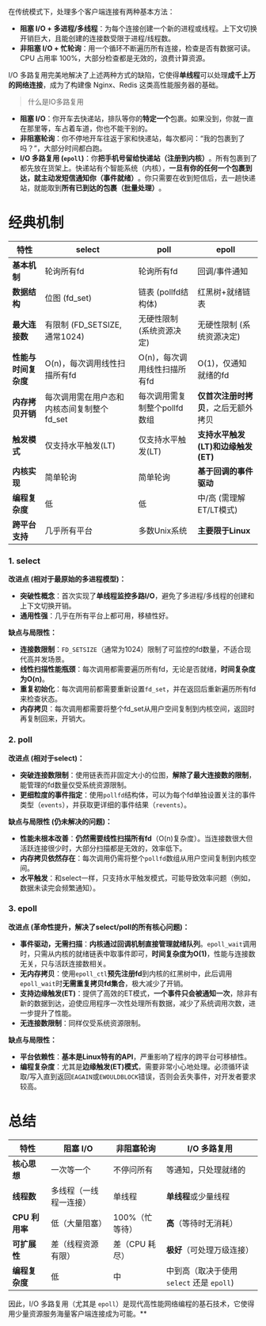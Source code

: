 在传统模式下，处理多个客户端连接有两种基本方法：

- ​**​阻塞 I/O + 多进程/多线程​**​：为每个连接创建一个新的进程或线程。上下文切换开销巨大，且能创建的连接数受限于进程/线程数。
- ​**​非阻塞 I/O + 忙轮询​**​：用一个循环不断遍历所有连接，检查是否有数据可读。CPU 占用率 100%，大部分检查都是无效的，浪费计算资源。

I/O 多路复用完美地解决了上述两种方式的缺陷，它使得​**​单线程​**​可以处理​**​成千上万的网络连接​**​，成为了构建像 Nginx、Redis 这类高性能服务器的基础。

> 什么是IO多路复用

- ​**​阻塞 I/O​**​：你开车去快递站，排队等你的​**​特定一个​**​包裹。如果没到，你就一直在那里等，车占着车道，你也不能干别的。
- ​**​非阻塞轮询​**​：你不停地开车往返于家和快递站，每次都问：“我的包裹到了吗？”，大部分时间都白跑。
- ​**​I/O 多路复用 (`epoll`)​**​：你​**​把手机号留给快递站（注册到内核）​**​。所有包裹到了都先放在货架上。快递站有个智能系统（内核），​**​一旦有你的任何一个包裹到达，就主动发短信通知你（事件就绪）​**​。你只需要在收到短信后，去一趟快递站，就能取到​**​所有已到达的包裹（批量处理）​**​。

# 经典机制

|特性|​**​select​**​|​**​poll​**​|​**​epoll​**​|
|---|---|---|---|
|​**​基本机制​**​|轮询所有fd|轮询所有fd|回调/事件通知|
|​**​数据结构​**​|位图 (fd_set)|链表 (pollfd结构体)|红黑树+就绪链表|
|​**​最大连接数​**​|有限制 (FD_SETSIZE, 通常1024)|无硬性限制 (系统资源决定)|无硬性限制 (系统资源决定)|
|​**​性能与时间复杂度​**​|O(n)，每次调用线性扫描所有fd|O(n)，每次调用线性扫描所有fd|O(1)，仅通知就绪的fd|
|​**​内存拷贝开销​**​|每次调用需在用户态和内核态间复制整个fd_set|每次调用需复制整个pollfd数组|​**​仅首次注册时拷贝​**​，之后无额外拷贝|
|​**​触发模式​**​|仅支持水平触发(LT)|仅支持水平触发(LT)|​**​支持水平触发(LT)和边缘触发(ET)​**​|
|​**​内核实现​**​|简单轮询|简单轮询|​**​基于回调的事件驱动​**​|
|​**​编程复杂度​**​|低|低|中/高 (需理解ET/LT模式)|
|​**​跨平台支持​**​|几乎所有平台|多数Unix系统|​**​主要限于Linux​**​|
### 1. select

​**​改进点 (相对于最原始的多进程模型)：​**​

- ​**​突破性概念​**​：首次实现了​**​单线程监控多路I/O​**​，避免了多进程/多线程的创建和上下文切换开销。
- ​**​通用性强​**​：几乎在所有平台上都可用，移植性好。

​**​缺点与局限性：​**​

- ​**​连接数限制​**​：`FD_SETSIZE`（通常为1024）限制了可监控的fd数量，不适合现代高并发场景。
- ​**​线性扫描性能瓶颈​**​：每次调用都需要遍历所有fd，无论是否就绪，​**​时间复杂度为O(n)​**​。
- ​**​重复初始化​**​：每次调用前都需要重新设置`fd_set`，并在返回后重新遍历所有fd来检查状态。
- ​**​内存拷贝​**​：每次调用都需要将整个fd_set从用户空间复制到内核空间，返回时再复制回来，开销大。

### 2. poll

​**​改进点 (相对于select)：​**​

- ​**​突破连接数限制​**​：使用链表而非固定大小的位图，​**​解除了最大连接数的限制​**​，能管理的fd数量仅受系统资源限制。
- ​**​更细粒度的事件指定​**​：使用`pollfd`结构体，可以为每个fd单独设置关注的事件类型（`events`），并获取更详细的事件结果（`revents`）。

​**​缺点与局限性 (仍未解决的问题)：​**​

- ​**​性能未根本改善​**​：​**​仍然需要线性扫描所有fd​**​（O(n)复杂度）。当连接数很大但活跃连接很少时，大部分扫描都是无效的，效率低下。
- ​**​内存拷贝依然存在​**​：每次调用仍需将整个`pollfd`数组从用户空间复制到内核空间。
- ​**​水平触发​**​：和select一样，只支持水平触发模式，可能导致效率问题（例如，数据未读完会频繁通知）。

### 3. epoll

​**​改进点 (革命性提升，解决了select/poll的所有核心问题)：​**​

- ​**​事件驱动，无需扫描​**​：​**​内核通过回调机制直接管理就绪队列​**​。`epoll_wait`调用时，只需从内核的就绪链表中取事件即可，​**​时间复杂度为O(1)​**​，性能与连接数无关，只与活跃连接数相关。
- ​**​无内存拷贝​**​：使用`epoll_ctl`​**​预先注册fd​**​到内核的红黑树中，此后调用`epoll_wait`时​**​无需重复拷贝fd集合​**​，极大减少了开销。
- ​**​支持边缘触发(ET)​**​：提供了高效的ET模式，​**​一个事件只会被通知一次​**​，除非有新的数据到达，迫使应用程序一次性处理所有数据，减少了系统调用次数，进一步提升了性能。
- ​**​无连接数限制​**​：同样仅受系统资源限制。

​**​缺点与局限性：​**​

- ​**​平台依赖性​**​：​**​基本是Linux特有的API​**​，严重影响了程序的跨平台可移植性。
- ​**​编程复杂度​**​：尤其是​**​边缘触发(ET)模式​**​，需要非常小心地处理。必须循环读取/写入直到返回`EAGAIN`或`EWOULDBLOCK`错误，否则会丢失事件，对开发者要求较高。
# 总结

| 特性              | 阻塞 I/O      | 非阻塞轮询     | I/O 多路复用                       |
| --------------- | ----------- | --------- | ------------------------------ |
| ​**​核心思想​**​    | 一次等一个       | 不停问所有     | 等通知，只处理就绪的                     |
| ​**​线程数​**​     | 多线程（一线程一连接） | 单线程       | ​**​单线程​**​或少量线程               |
| ​**​CPU 利用率​**​ | 低（大量阻塞）     | 100%（忙等待） | ​**​高​**​（等待时无消耗）              |
| ​**​可扩展性​**​    | 差（线程资源有限）   | 差（CPU 耗尽） | ​**​极好​**​（可处理万级连接）            |
| ​**​编程复杂度​**​   | 低           | 中         | 中到高（取决于使用 `select` 还是 `epoll`) |
因此，I/O 多路复用（尤其是 `epoll`）是现代高性能网络编程的基石技术，它使得用少量资源服务海量客户端连接成为可能。​**​ 
